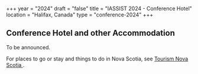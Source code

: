 +++
year = "2024"
draft = "false"
title = "IASSIST 2024 - Conference Hotel"
location = "Halifax, Canada"
type = "conference-2024"
+++

## Conference Hotel and other Accommodation

To be announced.

For places to go or stay and things to do in Nova Scotia, see [Tourism Nova Scotia <i class="fas fa-external-link-alt"></i>](https://www.novascotia.com/).




